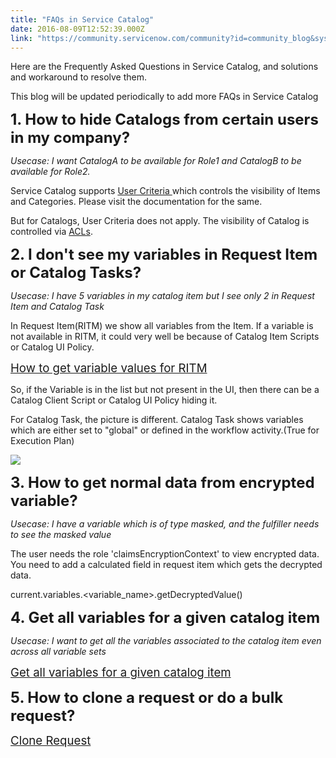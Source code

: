 ```yaml
---
title: "FAQs in Service Catalog"
date: 2016-08-09T12:52:39.000Z
link: "https://community.servicenow.com/community?id=community_blog&sys_id=4adca665dbd0dbc01dcaf3231f96199d"
---
```

<p>Here are the Frequently Asked Questions in Service Catalog, and solutions and workaround to resolve them.</p><p>This blog will be updated periodically to add more FAQs in Service Catalog</p><p></p><p><span style="font-size: 18pt;"><strong>1. How to hide Catalogs from certain users in my company?</strong></span></p><p><em>Usecase: I want CatalogA to be available for Role1 and CatalogB to be available for Role2.</em></p><p></p><p>Service Catalog supports <a title="ki.servicenow.com/index.php?title=User_Criteria#gsc.tab=0" href="http://wiki.servicenow.com/index.php?title=User_Criteria#gsc.tab=0">User Criteria </a>which controls the visibility of Items and Categories. Please visit the documentation for the same.</p><p>But for Catalogs, User Criteria does not apply. The visibility of Catalog is controlled via <a title="ki.servicenow.com/index.php?title=Managing_Multiple_Service_Catalogs#Enabling_Access_for_Catalogs&gsc.tab=0" href="http://wiki.servicenow.com/index.php?title=Managing_Multiple_Service_Catalogs#Enabling_Access_for_Catalogs&amp;gsc.tab=0">ACLs</a>.</p><p></p><p><span style="font-size: 18pt;"><strong>2. I don't see my variables in Request Item or Catalog Tasks?</strong></span></p><p><em>Usecase: I have 5 variables in my catalog item but I see only 2 in Request Item and Catalog Task</em></p><p></p><p>In Request Item(RITM) we show all variables from the Item. If a variable is not available in RITM, it could very well be because of Catalog Item Scripts or Catalog UI Policy.</p><p><span style="font-size: 14pt;"><a title="" _jive_internal="true" href="/community/service-management/service-catalog/blog/2016/08/09/how-to-get-variable-values-for-ritm">How to get variable values for RITM</a></span></p><p>So, if the Variable is in the list but not present in the UI, then there can be a Catalog Client Script or Catalog UI Policy hiding it.</p><p></p><p>For Catalog Task, the picture is different. Catalog Task shows variables which are either set to "global" or defined in the workflow activity.(True for Execution Plan)</p><p><img   class="image-3 jive-image" src="571fd4cadb985344e9737a9e0f96190d.iix" style="max-width: 1200px; max-height: 900px;"/></p><p></p><p></p><p><span style="font-size: 18pt;"><strong>3. How to get normal data from encrypted variable?</strong></span></p><p><em>Usecase: I have a variable which is of type masked, and the fulfiller needs to see the masked value</em></p><p></p><p>The user needs the role 'claimsEncryptionContext' to view encrypted data. You need to add a calculated field in request item which gets the decrypted data.</p><p><span>current.variables.&lt;variable_name&gt;.getDecryptedValue()</span></p><p></p><p><span style="font-size: 18pt;"><strong>4. Get all variables for a given catalog item</strong></span></p><p><em>Usecase: I want to get all the variables associated to the catalog item even across all variable sets</em></p><p></p><p><span style="font-size: 14pt;"><a title="Get all variables for a given catalog item" __default_attr="5793" __jive_macro_name="blogpost" class="jive_macro jive_macro_blogpost" data-orig-content="Get all variables for a given catalog item" data-renderedposition="1363_8_352_22" href="/community?id=community_blog&sys_id=bd6eeeaddbd0dbc01dcaf3231f96195a">Get all variables for a given catalog item</a> </span></p><p></p><p><strong style="font-size: 18pt;">5. How to clone a request or do a bulk request?</strong></p><p><span style="font-size: 14pt;"><a title="Clone Request" __default_attr="5819" __jive_macro_name="blogpost" class="jive_macro jive_macro_blogpost" data-orig-content="Clone Request" data-renderedposition="1453_8_142_22" href="/community?id=community_blog&sys_id=27cde2e9dbd0dbc01dcaf3231f96193a">Clone Request</a> </span></p><p></p><p></p>